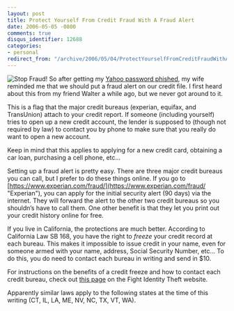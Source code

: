 ```yaml
---
layout: post
title: Protect Yourself From Credit Fraud With A Fraud Alert
date: 2006-05-05 -0800
comments: true
disqus_identifier: 12688
categories:
- personal
redirect_from: "/archive/2006/05/04/ProtectYourselfFromCreditFraudWithAFraudAlert.aspx/"
---
```


![Stop Fraud!](https://haacked.com/images/stop_sign.jpg) So after getting
my [Yahoo password
phished](https://haacked.com/archive/2006/05/04/VictimOfAYahooMessengerPhishingAttack.aspx "Stupid Mistake"),
my wife reminded me that we should put a fraud alert on our credit file.
I first heard about this from my friend Walter a while ago, but we never
got around to it.

This is a flag that the major credit bureaus (experian, equifax, and
TransUnion) attach to your credit report. If someone (including
yourself) tries to open up a new credit account, the lender is supposed
to (though not required by law) to contact you by phone to make sure
that you really do want to open a new account.

Keep in mind that this applies to applying for a new credit card,
obtaining a car loan, purchasing a cell phone, etc...

Setting up a fraud alert is pretty easy. There are three major credit
bureaus you can call, but I prefer to do these things online. If you go
to
[https://www.experian.com/fraud/](https://www.experian.com/fraud/ "Experian"),
you can apply for the initial security alert (90 days) via the internet.
They will forward the alert to the other two credit bureaus so you
shouldn’s have to call them. One other benefit is that they let you
print out your credit history online for free.

If you live in California, the protections are much better. According to
California Law SB 168, you have the right to *freeze* your credit record
at each bureau. This makes it impossible to issue credit in your name,
even for someone armed with your name, address, Social Security Number,
etc... To do this, you do need to contact each bureau in writing and
send in \$10.

For instructions on the benefits of a credit freeze and how to contact
each credit bureau, check out [this
page](http://www.fightidentitytheft.com/legislation_california_sb168.html)
on the Fight Identity Theft website.

Apparently similar laws apply to the following states at the time of
this writing (CT, IL, LA, ME, NV, NC, TX, VT, WA).

